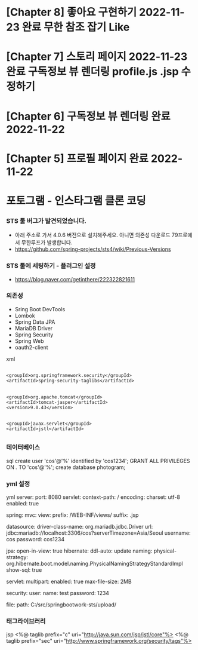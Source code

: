# [Chapter 8] 좋아요 구현하기 2022-11-23 완료 무한 참조 잡기 Like 
# [Chapter 7] 스토리 페이지  2022-11-23 완료 구독정보 뷰 렌더링 profile.js .jsp 수정하기
# [Chapter 6] 구독정보 뷰 렌더링  완료 2022-11-22
# [Chapter 5] 프로필 페이지 완료 2022-11-22


# 포토그램 - 인스타그램 클론 코딩

### STS 툴 버그가 발견되었습니다.
- 아래 주소로 가서 4.0.6 버전으로 설치해주세요. 아니면 의존성 다운로드 79프로에서 무한루프가 발생합니다.
- https://github.com/spring-projects/sts4/wiki/Previous-Versions

### STS 툴에 세팅하기 - 플러그인 설정
- https://blog.naver.com/getinthere/222322821611

### 의존성

- Sring Boot DevTools
- Lombok
- Spring Data JPA
- MariaDB Driver
- Spring Security
- Spring Web
- oauth2-client

xml
<!-- 시큐리티 태그 라이브러리 -->
## <dependency>
	<groupId>org.springframework.security</groupId>
	<artifactId>spring-security-taglibs</artifactId>
## </dependency>

<!-- JSP 템플릿 엔진 -->
## <dependency>
	<groupId>org.apache.tomcat</groupId>
	<artifactId>tomcat-jasper</artifactId>
	<version>9.0.43</version>
## </dependency>

<!-- JSTL -->
## <dependency>
	<groupId>javax.servlet</groupId>
	<artifactId>jstl</artifactId>
## </dependency>


### 데이터베이스

sql
create user 'cos'@'%' identified by 'cos1234';
GRANT ALL PRIVILEGES ON *.* TO 'cos'@'%';
create database photogram;


### yml 설정

yml
server:
  port: 8080
  servlet:
    context-path: /
    encoding:
      charset: utf-8
      enabled: true
    
spring:
  mvc:
    view:
      prefix: /WEB-INF/views/
      suffix: .jsp
      
  datasource:
    driver-class-name: org.mariadb.jdbc.Driver
    url: jdbc:mariadb://localhost:3306/cos?serverTimezone=Asia/Seoul
    username: cos
    password: cos1234
    
  jpa:
    open-in-view: true
    hibernate:
      ddl-auto: update
      naming:
        physical-strategy: org.hibernate.boot.model.naming.PhysicalNamingStrategyStandardImpl
    show-sql: true
      
  servlet:
    multipart:
      enabled: true
      max-file-size: 2MB

  security:
    user:
      name: test
      password: 1234   

file:
  path: C:/src/springbootwork-sts/upload/


### 태그라이브러리

jsp
<%@ taglib prefix="c" uri="http://java.sun.com/jsp/jstl/core"%>
<%@ taglib prefix="sec" uri="http://www.springframework.org/security/tags"%>

